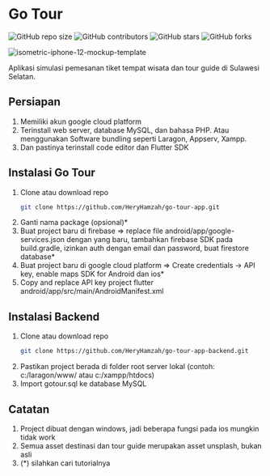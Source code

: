 # Go Tour
![GitHub repo size](https://img.shields.io/github/repo-size/HeryHamzah/go-tour-app)
![GitHub contributors](https://img.shields.io/github/contributors/HeryHamzah/go-tour-app)
![GitHub stars](https://img.shields.io/github/stars/HeryHamzah/go-tour-app?style=social)
![GitHub forks](https://img.shields.io/github/forks/HeryHamzah/go-tour-app?style=social)

![isometric-iphone-12-mockup-template](https://user-images.githubusercontent.com/73412329/162352211-b0e5fa7d-4372-4c75-9ef0-c098faf621c9.png)

Aplikasi simulasi pemesanan tiket tempat wisata dan tour guide di Sulawesi Selatan. 

## Persiapan

1. Memiliki akun google cloud platform
2. Terinstall web server, database MySQL, dan bahasa PHP. Atau menggunakan Software bundling seperti Laragon, Appserv, Xampp.
3. Dan pastinya terinstall code editor dan Flutter SDK

## Instalasi Go Tour

1. Clone atau download repo
    ```sh
    git clone https://github.com/HeryHamzah/go-tour-app.git
    ```
3. Ganti nama package (opsional)*
4. Buat project baru di firebase => replace file android/app/google-services.json dengan yang baru, tambahkan firebase SDK pada build.gradle, izinkan auth dengan email dan password, buat firestore database*
5. Buat project baru di google cloud platform => Create credentials -> API key, enable maps SDK for Android dan ios*
6. Copy and replace API key project flutter android/app/src/main/AndroidManifest.xml

## Instalasi Backend

1. Clone atau download repo
    ```sh
    git clone https://github.com/HeryHamzah/go-tour-app-backend.git
    ```
3. Pastikan project berada di folder root server lokal (contoh: c:/laragon/www/ atau c:/xampp/htdocs)
4. Import gotour.sql ke database MySQL

## Catatan
1. Project dibuat dengan windows, jadi beberapa fungsi pada ios mungkin tidak work
2. Semua asset destinasi dan tour guide merupakan asset unsplash, bukan asli
3. (*) silahkan cari tutorialnya


